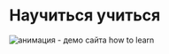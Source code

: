 # Научиться учиться


<img style="margin: 0 auto;" src='https://raw.githubusercontent.com/G28XYZ/g28xyz.github.io/main/how-to-learn/video/video_site_how_to_learn.gif' alt="анимация - демо сайта how to learn">
